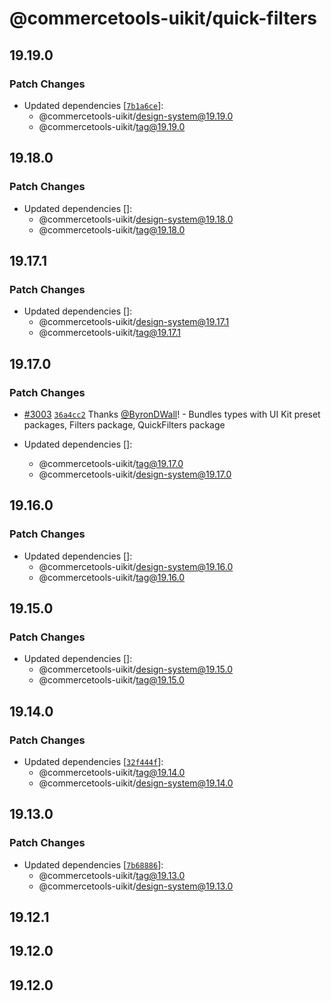 # @commercetools-uikit/quick-filters

## 19.19.0

### Patch Changes

- Updated dependencies [[`7b1a6ce`](https://github.com/commercetools/ui-kit/commit/7b1a6cedff51db8bbecddab241f516490ee37428)]:
  - @commercetools-uikit/design-system@19.19.0
  - @commercetools-uikit/tag@19.19.0

## 19.18.0

### Patch Changes

- Updated dependencies []:
  - @commercetools-uikit/design-system@19.18.0
  - @commercetools-uikit/tag@19.18.0

## 19.17.1

### Patch Changes

- Updated dependencies []:
  - @commercetools-uikit/design-system@19.17.1
  - @commercetools-uikit/tag@19.17.1

## 19.17.0

### Patch Changes

- [#3003](https://github.com/commercetools/ui-kit/pull/3003) [`36a4cc2`](https://github.com/commercetools/ui-kit/commit/36a4cc2a9afa342e2aa714eaad7296dcc29a1837) Thanks [@ByronDWall](https://github.com/ByronDWall)! - Bundles types with UI Kit preset packages, Filters package, QuickFilters package

- Updated dependencies []:
  - @commercetools-uikit/tag@19.17.0
  - @commercetools-uikit/design-system@19.17.0

## 19.16.0

### Patch Changes

- Updated dependencies []:
  - @commercetools-uikit/design-system@19.16.0
  - @commercetools-uikit/tag@19.16.0

## 19.15.0

### Patch Changes

- Updated dependencies []:
  - @commercetools-uikit/design-system@19.15.0
  - @commercetools-uikit/tag@19.15.0

## 19.14.0

### Patch Changes

- Updated dependencies [[`32f444f`](https://github.com/commercetools/ui-kit/commit/32f444f2afc25d8728a8ca35c7bfc1d9457f0b15)]:
  - @commercetools-uikit/tag@19.14.0
  - @commercetools-uikit/design-system@19.14.0

## 19.13.0

### Patch Changes

- Updated dependencies [[`7b68886`](https://github.com/commercetools/ui-kit/commit/7b688867cd8071cf9a4a77127058b474aaa41c7d)]:
  - @commercetools-uikit/tag@19.13.0
  - @commercetools-uikit/design-system@19.13.0

## 19.12.1

## 19.12.0

## 19.12.0
